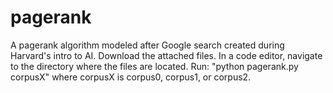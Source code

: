 # pagerank

A pagerank algorithm modeled after Google search created during Harvard's intro to AI. 
Download the attached files. 
In a code editor, navigate to the directory where the files are located. 
Run: "python pagerank.py corpusX" where corpusX is corpus0, corpus1, or corpus2. 

